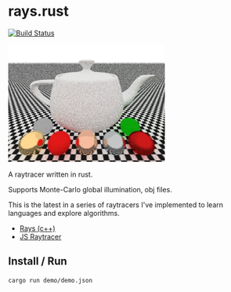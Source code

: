 # rays.rust
[![Build
Status](https://travis-ci.org/peterbraden/rays.rust.svg?branch=master)](https://travis-ci.org/peterbraden/rays.rust)

![demo image](demo/out.png)

A raytracer written in rust.

Supports Monte-Carlo global illumination, obj files.

This is the latest in a series of raytracers I've implemented to learn languages
and explore algorithms.

- [Rays (c++)](https://github.com/peterbraden/rays)
- [JS Raytracer](https://github.com/peterbraden/js-raytracer)


## Install / Run
```
cargo run demo/demo.json
```
